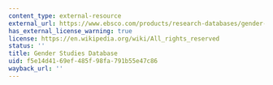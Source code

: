 ```yaml
---
content_type: external-resource
external_url: https://www.ebsco.com/products/research-databases/gender-studies-database
has_external_license_warning: true
license: https://en.wikipedia.org/wiki/All_rights_reserved
status: ''
title: Gender Studies Database
uid: f5e14d41-69ef-485f-98fa-791b55e47c86
wayback_url: ''
---
```

